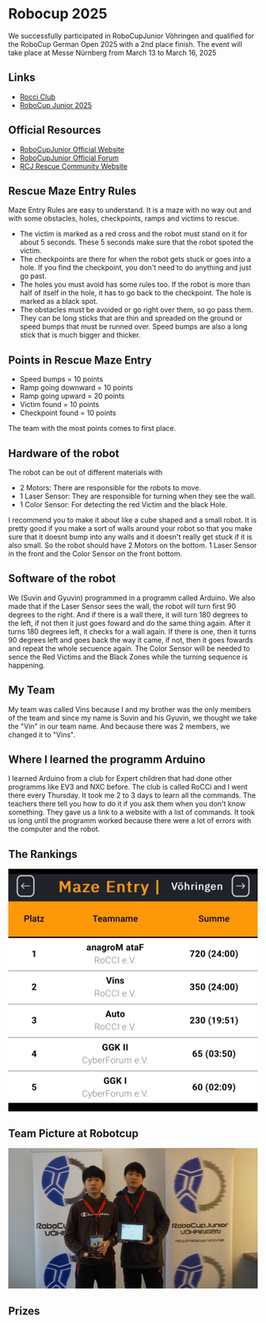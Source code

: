 # Robocup 2025

We successfully participated in RoboCupJunior Vöhringen and qualified for the RoboCup German Open 2025 with a 2nd place finish.
The event will take place at Messe Nürnberg from March 13 to March 16, 2025

## Links

- [Rocci Club](https://rocci.net/index.php/unterricht)
- [RoboCup Junior 2025](https://junior.robocup.de/rescue/)

## Official Resources

- [RoboCupJunior Official Website](https://junior.robocup.org/)
- [RoboCupJunior Official Forum](https://junior.forum.robocup.org/)
- [RCJ Rescue Community Website](https://rescue.rcj.cloud)

## Rescue Maze Entry Rules 

Maze Entry Rules are easy to understand. It is a maze with no way out and with some obstacles, holes, checkpoints, ramps and victims to rescue. 

- The victim is marked as a red cross and the robot must stand on it for about 5 seconds. These 5 seconds make sure that the robot spoted the victim.
- The checkpoints are there for when the robot gets stuck or goes into a hole. If you find the checkpoint, you don't need to do anything and just go past.
- The holes you must avoid has some rules too. If the robot is more than half of itself in the hole, it has to go back to the checkpoint. The hole is marked as a black spot.
- The obstacles must be avoided or go right over them, so go pass them. They can be long sticks that are thin and spreaded on the ground or speed bumps that must be runned over. Speed bumps are also a long stick that is much bigger and thicker.

## Points in Rescue Maze Entry

- Speed bumps = 10 points
- Ramp going downward = 10 points
- Ramp going upward = 20 points
- Victim found = 10 points
- Checkpoint found = 10 points

The team with the most points comes to first place. 

## Hardware of the robot

The robot can be out of different materials with 

- 2 Motors: There are responsible for the robots to move.
- 1 Laser Sensor: They are responsible for turning when they see the wall.
- 1 Color Sensor: For detecting the red Victim and the black Hole.

I recommend you to make it about like a cube shaped and a small robot. It is pretty good if you make a sort of walls around your robot so that you make sure that it doesnt bump into any walls and it doesn't really get stuck if it is also small. So the robot should have 2 Motors on the bottom. 1 Laser Sensor in the front and the Color Sensor on the front bottom. 

## Software of the robot

We (Suvin and Gyuvin) programmed in a programm called Arduino. We also made that if the Laser Sensor sees the wall, the robot will turn first 90 degrees to the right. And if there is a wall there, it will turn 180 degrees to the left, if not then it just goes foward and do the same thing again. After it turns 180 degrees left, it checks for a wall again. If there is one, then it turns 90 degrees left and goes back the way it came, if not, then it goes fowards and repeat the whole secuence again. The Color Sensor will be needed to sence the Red Victims and the Black Zones while the turning sequence is happening. 

## My Team

My team was called Vins because I and my brother was the only members of the team and since my name is Suvin and his Gyuvin, we thought we take the "Vin" in our team name. And because there was 2 members, we changed it to "Vins".

## Where I learned the programm Arduino

I learned Arduino from a club for Expert children that had done other programms like EV3 and NXC before. The club is called RoCCi and I went there every Thursday. It took me 2 to 3 days to learn all the commands. The teachers there tell you how to do it if you ask them when you don't know something. They gave us a link to a website with a list of commands. It took us long until the programm worked because there were a lot of errors with the computer and the robot.  

## The Rankings

![Robocup_Rankings_2025](images/Robocup_Rankings_2025.jpg)

## Team Picture at Robotcup

![Robocup_Team_Picture_2025](images/Robocup_Team_Picture_2025.png)

## Prizes 


